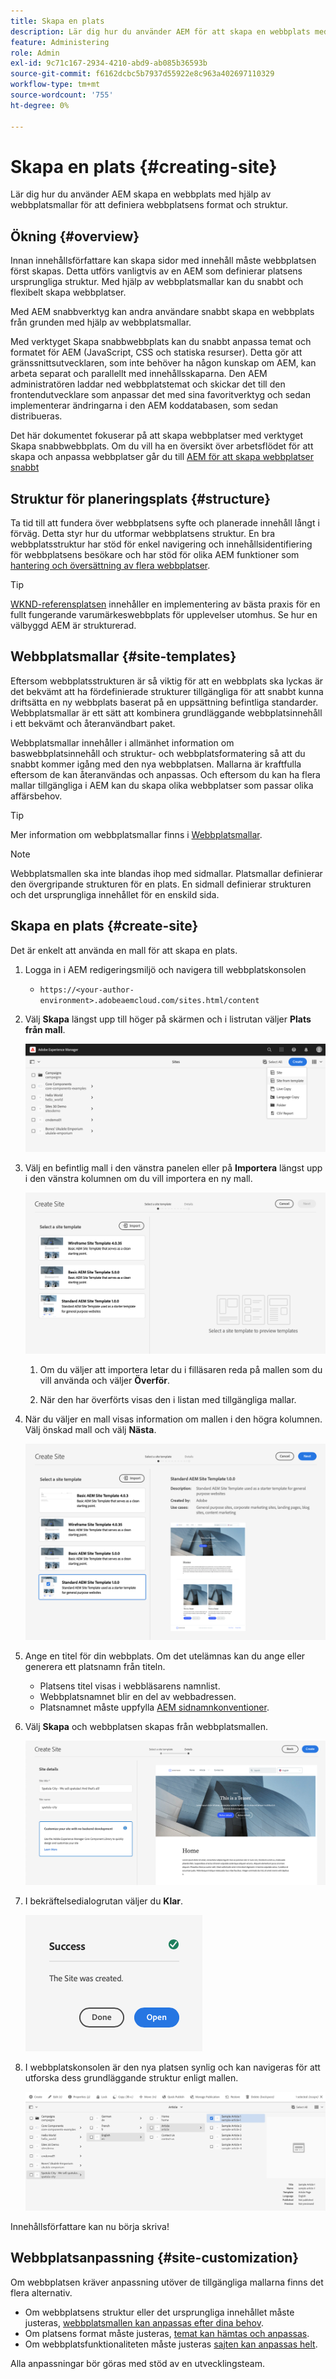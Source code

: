 ```yaml
---
title: Skapa en plats
description: Lär dig hur du använder AEM för att skapa en webbplats med hjälp av webbplatsmallar för att definiera webbplatsens format och struktur.
feature: Administering
role: Admin
exl-id: 9c71c167-2934-4210-abd9-ab085b36593b
source-git-commit: f6162dcbc5b7937d55922e8c963a402697110329
workflow-type: tm+mt
source-wordcount: '755'
ht-degree: 0%

---
```


# Skapa en plats {#creating-site}

Lär dig hur du använder AEM skapa en webbplats med hjälp av webbplatsmallar för att definiera webbplatsens format och struktur.

## Ökning {#overview}

Innan innehållsförfattare kan skapa sidor med innehåll måste webbplatsen först skapas. Detta utförs vanligtvis av en AEM som definierar platsens ursprungliga struktur. Med hjälp av webbplatsmallar kan du snabbt och flexibelt skapa webbplatser.

Med AEM snabbverktyg kan andra användare snabbt skapa en webbplats från grunden med hjälp av webbplatsmallar.

Med verktyget Skapa snabbwebbplats kan du snabbt anpassa temat och formatet för AEM (JavaScript, CSS och statiska resurser). Detta gör att gränssnittsutvecklaren, som inte behöver ha någon kunskap om AEM, kan arbeta separat och parallellt med innehållsskaparna. Den AEM administratören laddar ned webbplatstemat och skickar det till den frontendutvecklare som anpassar det med sina favoritverktyg och sedan implementerar ändringarna i den AEM koddatabasen, som sedan distribueras.

Det här dokumentet fokuserar på att skapa webbplatser med verktyget Skapa snabbwebbplats. Om du vill ha en översikt över arbetsflödet för att skapa och anpassa webbplatser går du till [AEM för att skapa webbplatser snabbt](/help/journey-sites/quick-site/overview.md)

## Struktur för planeringsplats {#structure}

Ta tid till att fundera över webbplatsens syfte och planerade innehåll långt i förväg. Detta styr hur du utformar webbplatsens struktur. En bra webbplatsstruktur har stöd för enkel navigering och innehållsidentifiering för webbplatsens besökare och har stöd för olika AEM funktioner som [hantering och översättning av flera webbplatser](/help/sites-cloud/administering/msm-and-translation.md).

>[!TIP]
>
>[WKND-referensplatsen](https://wknd.site) innehåller en implementering av bästa praxis för en fullt fungerande varumärkeswebbplats för upplevelser utomhus. Se hur en välbyggd AEM är strukturerad.

## Webbplatsmallar {#site-templates}

Eftersom webbplatsstrukturen är så viktig för att en webbplats ska lyckas är det bekvämt att ha fördefinierade strukturer tillgängliga för att snabbt kunna driftsätta en ny webbplats baserat på en uppsättning befintliga standarder. Webbplatsmallar är ett sätt att kombinera grundläggande webbplatsinnehåll i ett bekvämt och återanvändbart paket.

Webbplatsmallar innehåller i allmänhet information om baswebbplatsinnehåll och struktur- och webbplatsformatering så att du snabbt kommer igång med den nya webbplatsen. Mallarna är kraftfulla eftersom de kan återanvändas och anpassas. Och eftersom du kan ha flera mallar tillgängliga i AEM kan du skapa olika webbplatser som passar olika affärsbehov.

>[!TIP]
>
>Mer information om webbplatsmallar finns i [Webbplatsmallar](site-templates.md).

>[!NOTE]
>
>Webbplatsmallen ska inte blandas ihop med sidmallar. Platsmallar definierar den övergripande strukturen för en plats. En sidmall definierar strukturen och det ursprungliga innehållet för en enskild sida.

## Skapa en plats {#create-site}

Det är enkelt att använda en mall för att skapa en plats.

1. Logga in i AEM redigeringsmiljö och navigera till webbplatskonsolen

   * `https://<your-author-environment>.adobeaemcloud.com/sites.html/content`

1. Välj **Skapa** längst upp till höger på skärmen och i listrutan väljer **Plats från mall**.

   ![Skapa en plats från en mall](../assets/create-site-from-template.png)

1. Välj en befintlig mall i den vänstra panelen eller på **Importera** längst upp i den vänstra kolumnen om du vill importera en ny mall.

   ![Guiden Skapa webbplats](../assets/site-creation-wizard.png)

   1. Om du väljer att importera letar du i filläsaren reda på mallen som du vill använda och väljer **Överför**.

   1. När den har överförts visas den i listan med tillgängliga mallar.

1. När du väljer en mall visas information om mallen i den högra kolumnen. Välj önskad mall och välj **Nästa**.

   ![Välj en mall](../assets/select-site-template.png)

1. Ange en titel för din webbplats. Om det utelämnas kan du ange eller generera ett platsnamn från titeln.

   * Platsens titel visas i webbläsarens namnlist.
   * Webbplatsnamnet blir en del av webbadressen.
   * Platsnamnet måste uppfylla [AEM sidnamnkonventioner](/help/sites-cloud/authoring/sites-console/organizing-pages.md#page-name-restrictions-and-best-practices).

1. Välj **Skapa** och webbplatsen skapas från webbplatsmallen.

   ![Information om den nya platsen](../assets/create-site-details.png)

1. I bekräftelsedialogrutan väljer du **Klar**.

   ![Dialogrutan Slutfört](../assets/success.png)

1. I webbplatskonsolen är den nya platsen synlig och kan navigeras för att utforska dess grundläggande struktur enligt mallen.

   ![Ny webbplatsstruktur](../assets/new-site.png)

Innehållsförfattare kan nu börja skriva!

## Webbplatsanpassning {#site-customization}

Om webbplatsen kräver anpassning utöver de tillgängliga mallarna finns det flera alternativ.

* Om webbplatsens struktur eller det ursprungliga innehållet måste justeras, [webbplatsmallen kan anpassas efter dina behov](site-templates.md).
* Om platsens format måste justeras, [temat kan hämtas och anpassas](/help/journey-sites/quick-site/overview.md).
* Om webbplatsfunktionaliteten måste justeras [sajten kan anpassas helt](/help/implementing/developing/introduction/develop-wknd-tutorial.md).

Alla anpassningar bör göras med stöd av en utvecklingsteam.

